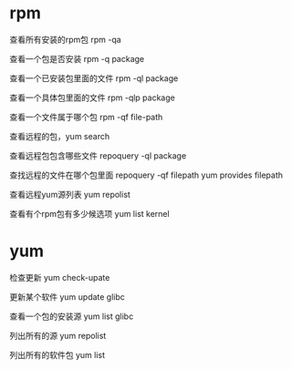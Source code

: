 # rpm

查看所有安装的rpm包 rpm -qa

查看一个包是否安装 rpm -q package

查看一个已安装包里面的文件 rpm -ql package

查看一个具体包里面的文件 rpm -qlp package

查看一个文件属于哪个包 rpm -qf file-path

查看远程的包，yum search

查看远程包包含哪些文件 repoquery -ql package

查找远程的文件在哪个包里面 repoquery -qf filepath yum provides filepath

查看远程yum源列表 yum repolist

查看有个rpm包有多少候选项 yum list kernel

# yum

检查更新 yum check-upate

更新某个软件 yum update glibc

查看一个包的安装源 yum list glibc

列出所有的源 yum repolist

列出所有的软件包 yum list
